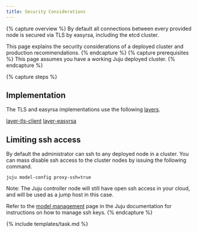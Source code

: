 ```yaml
---
title: Security Considerations
---
```


{% capture overview %}
By default all connections between every provided node is secured via TLS by easyrsa, including the etcd cluster.

This page explains the security considerations of a deployed cluster and production recommendations.
{% endcapture %}
{% capture prerequisites %}
This page assumes you have a working Juju deployed cluster.
{% endcapture %}


{% capture steps %}
## Implementation

The TLS and easyrsa implementations use the following [layers](https://jujucharms.com/docs/2.2/developer-layers).

[layer-tls-client](https://github.com/juju-solutions/layer-tls-client)
[layer-easyrsa](https://github.com/juju-solutions/layer-easyrsa)


## Limiting ssh access

By default the administrator can ssh to any deployed node in a cluster. You can mass disable ssh access to the cluster nodes by issuing the following command.

    juju model-config proxy-ssh=true

Note: The Juju controller node will still have open ssh access in your cloud, and will be used as a jump host in this case.

Refer to the [model management](https://jujucharms.com/docs/2.2/models) page in the Juju documentation for instructions on how to manage ssh keys.
{% endcapture %}

{% include templates/task.md %}
